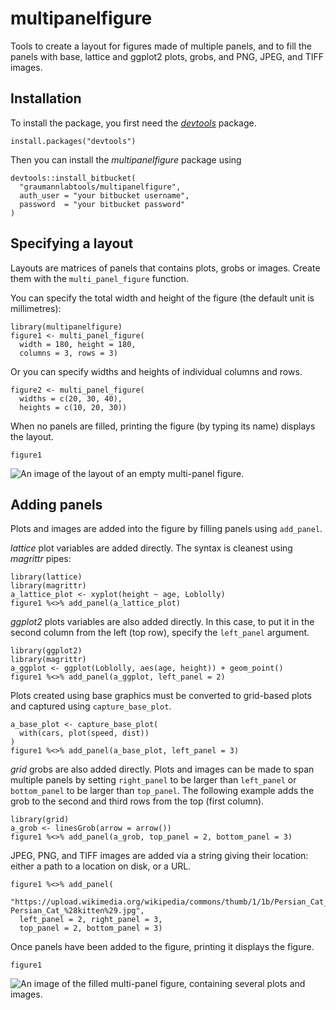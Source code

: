 # multipanelfigure

Tools to create a layout for figures made of multiple panels, and to fill the panels with base, lattice and ggplot2 plots, grobs, and PNG, JPEG, and TIFF images.

## Installation

To install the package, you first need the 
[*devtools*](https://github.com/hadley/devtools) package.

```{r}
install.packages("devtools")
```

Then you can install the *multipanelfigure* package using

```{r}
devtools::install_bitbucket(
  "graumannlabtools/multipanelfigure",
  auth_user = "your bitbucket username", 
  password  = "your bitbucket password"  
)
```

## Specifying a layout

Layouts are matrices of panels that contains plots, grobs or images.  Create them with the `multi_panel_figure` function.

You can specify the total width and height of the figure (the default unit is millimetres):

```{r}
library(multipanelfigure)
figure1 <- multi_panel_figure(
  width = 180, height = 180,
  columns = 3, rows = 3)
```

Or you can specify widths and heights of individual columns and rows.

```{r}
figure2 <- multi_panel_figure(
  widths = c(20, 30, 40),
  heights = c(10, 20, 30))
```

When no panels are filled, printing the figure (by typing its name) displays the layout.

```{r}
figure1
```

![An image of the layout of an empty multi-panel figure.](https://bitbucket.org/graumannlabtools/multipanelfigure/downloads/readme_figure_empty.png)

## Adding panels

Plots and images are added into the figure by filling panels using `add_panel`.

*lattice* plot variables are added directly. The syntax is cleanest using *magrittr* pipes:

```{r}
library(lattice)
library(magrittr)
a_lattice_plot <- xyplot(height ~ age, Loblolly)
figure1 %<>% add_panel(a_lattice_plot)
```

*ggplot2* plots variables are also added directly.  In this case, to put it in the second column from the left (top row), specify the `left_panel` argument.

```{r}
library(ggplot2)
library(magrittr)
a_ggplot <- ggplot(Loblolly, aes(age, height)) + geom_point()
figure1 %<>% add_panel(a_ggplot, left_panel = 2)
```

Plots created using base graphics must be converted to grid-based plots and captured using `capture_base_plot`.

```{r}
a_base_plot <- capture_base_plot(
  with(cars, plot(speed, dist))
)
figure1 %<>% add_panel(a_base_plot, left_panel = 3)
```

*grid* grobs are also added directly.  Plots and images can be made to span multiple panels by setting `right_panel` to be larger than `left_panel` or `bottom_panel` to be larger than `top_panel`.  The following example adds the grob to the second and third rows from the top (first column).

```{r}
library(grid)
a_grob <- linesGrob(arrow = arrow())
figure1 %<>% add_panel(a_grob, top_panel = 2, bottom_panel = 3)
```


JPEG, PNG, and TIFF images are added via a string giving their location: either a path to a location on disk, or a URL.  

```{r}
figure1 %<>% add_panel(
  "https://upload.wikimedia.org/wikipedia/commons/thumb/1/1b/Persian_Cat_%28kitten%29.jpg/657px-Persian_Cat_%28kitten%29.jpg",
  left_panel = 2, right_panel = 3,
  top_panel = 2, bottom_panel = 3)
```

Once panels have been added to the figure, printing it displays the figure.

```{r}
figure1
```

![An image of the filled multi-panel figure, containing several plots and images.](https://bitbucket.org/graumannlabtools/multipanelfigure/downloads/readme_figure_filled.png)
